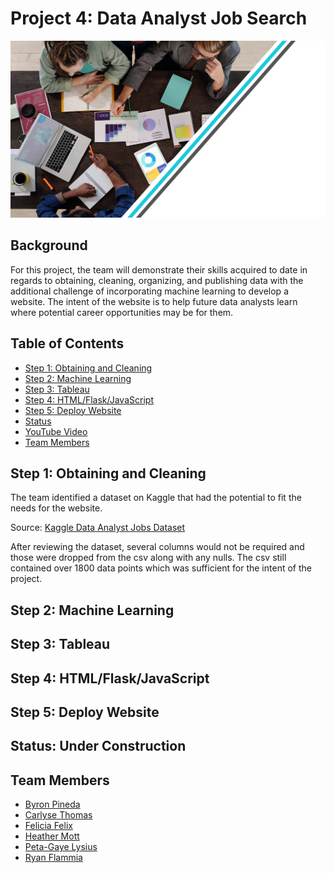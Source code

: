 # Project 4: Data Analyst Job Search

![image](images/background.png)

## **Background**

For this project, the team will demonstrate their skills acquired to date in regards to obtaining, cleaning, organizing, and publishing data with the additional challenge of incorporating machine learning to develop a website.  The intent of the website is to help future data analysts learn where potential career opportunities may be for them.

## **Table of Contents**

- [Step 1: Obtaining and Cleaning](#step-1-obtaining-and-cleaning)
- [Step 2: Machine Learning](#step-2)
- [Step 3: Tableau](#step-3)
- [Step 4: HTML/Flask/JavaScript](#step-4)
- [Step 5: Deploy Website](#step-5)
- [Status](#status)
- [YouTube Video](#youtube-video)
- [Team Members](#team-members)

## **Step 1: Obtaining and Cleaning**

The team identified a dataset on Kaggle that had the potential to fit the needs for the website.

Source: [Kaggle Data Analyst Jobs Dataset](https://www.kaggle.com/andrewmvd/data-analyst-jobs)

After reviewing the dataset, several columns would not be required and those were dropped from the csv along with any nulls.  The csv still contained over 1800 data points which was sufficient for the intent of the project.

## **Step 2: Machine Learning**

## **Step 3: Tableau**

## **Step 4: HTML/Flask/JavaScript**

## **Step 5: Deploy Website**

## **Status: Under Construction**

## **Team Members**

- [Byron Pineda](https://github.com/byronpineda225)
- [Carlyse Thomas](https://github.com/CLyseT)
- [Felicia Felix](https://github.com/Felicia620)
- [Heather Mott](https://github.com/HeathMo)
- [Peta-Gaye Lysius](https://github.com/petagaye2001)
- [Ryan Flammia](https://github.com/rflammia-py)
